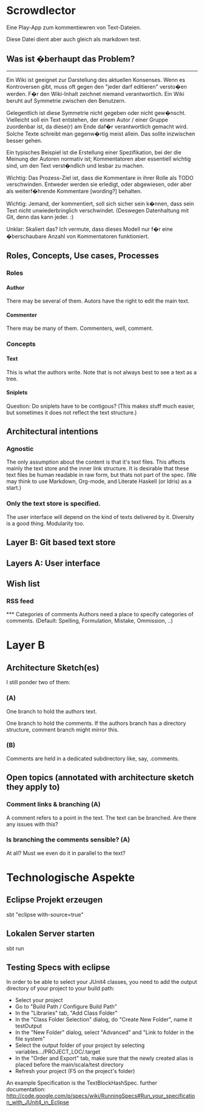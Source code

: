# Scrowdlector

Eine Play-App zum kommentiewren von Text-Dateien.

Diese Datei dient aber auch gleich als markdown test.

## Was ist �berhaupt das Problem?
------------------------------

Ein Wiki ist geeignet zur Darstellung des aktuellen Konsenses. Wenn es Kontroversen gibt, muss oft gegen den "jeder darf editieren" versto�en werden. F�r den Wiki-Inhalt zeichnet niemand verantwortlich. Ein Wiki beruht auf Symmetrie zwischen den Benutzern.

Gelegentlich ist diese Symmetrie nicht gegeben oder nicht gew�nscht. Vielleicht soll ein Text entstehen, der einem Autor / einer Gruppe zuordenbar ist, da diese(r) am Ende daf�r verantwortlich gemacht wird. Solche Texte schreibt man gegenw�rtig meist allein. Das sollte inzwischen besser gehen.

Ein typisches Beispiel ist die Erstellung einer Spezifikation, bei der die Meinung der Autoren normativ ist; Kommentatoren aber essentiell wichtig sind, um den Text verst�ndlich und lesbar zu machen.

Wichtig: Das Prozess-Ziel ist, dass die Kommentare in ihrer Rolle als TODO verschwinden. Entweder werden sie erledigt, oder abgewiesen, oder aber als weiterf�hrende Kommentare [wording?] behalten.

Wichtig: Jemand, der kommentiert, soll sich sicher sein k�nnen, dass sein Text nicht unwiederbringlich verschwindet. (Deswegen Datenhaltung mit Git, denn das kann jeder. :)

Unklar: Skaliert das? Ich vermute, dass dieses Modell nur f�r eine �berschaubare Anzahl von Kommentatoren funktioniert.


## Roles, Concepts, Use cases, Processes

### Roles
#### Author
There may be several of them. Autors have the right to edit the main text.
#### Commenter
There may be many of them. Commenters, well, comment.

### Concepts
#### Text
This is what the authors write. Note that is not always best to see a text as a tree.

#### Sniplets

Question: Do sniplets have to be contigous? (This makes stuff much easier, but sometimes it does not reflect the text structure.)


## Architectural intentions

### Agnostic
The only assumption about the content is that it's text files. This affects mainly the text store and the inner link structure.
It is desirable that these text files be human readable in raw form, but thats not part of the spec.
(We may think to use Markdown, Org-mode, and Literate Haskell (or Idris) as a start.)

### Only the text store is specified.
The user interface will depend on the kind of texts delivered by it. Diversity is a good thing. Modularity too.

## Layer B: Git based text store

## Layers A: User interface


## Wish list
### RSS feed
*** Categories of comments
Authors need a place to specify categories of comments. (Default: Spelling, Formulation, Mistake, Ommission, ..)

# Layer B

## Architecture Sketch(es)

I still ponder two of them:

### (A)
One branch to hold the authors text.

One branch to hold the comments. If the authors branch has a directory structure, comment branch might mirror this.

### (B)
Comments are held in a dedicated subdirectory like, say, .comments.


## Open topics (annotated with architecture sketch they apply to)
### Comment links & branching (A)
A comment refers to a point in the text. The text can be branched. Are there any issues with this?

### Is branching the comments sensible? (A)
At all?
Must we even do it in parallel to the text?

# Technologische Aspekte

## Eclipse Projekt erzeugen
sbt "eclipse with-source=true"

## Lokalen Server starten
sbt run

## Testing Specs with eclipse
In order to be able to select your JUnit4 classes, you need to add the output directory of your project to your build path:

- Select your project
- Go to "Build Path / Configure Build Path"
- In the "Libraries" tab, "Add Class Folder"
- In the "Class Folder Selection" dialog, do "Create New Folder", name it testOutput
- In the "New Folder" dialog, select "Advanced" and "Link to folder in the file system"
- Select the output folder of your project by selecting variables.../PROJECT_LOC/.target
- In the "Order and Export" tab, make sure that the newly created alias is placed before the main/scala/test directory
- Refresh your project (F5 on the project's folder)  

An example Specification is the TextBlockHashSpec.
further documentation: http://code.google.com/p/specs/wiki/RunningSpecs#Run_your_specification_with_JUnit4_in_Eclipse

